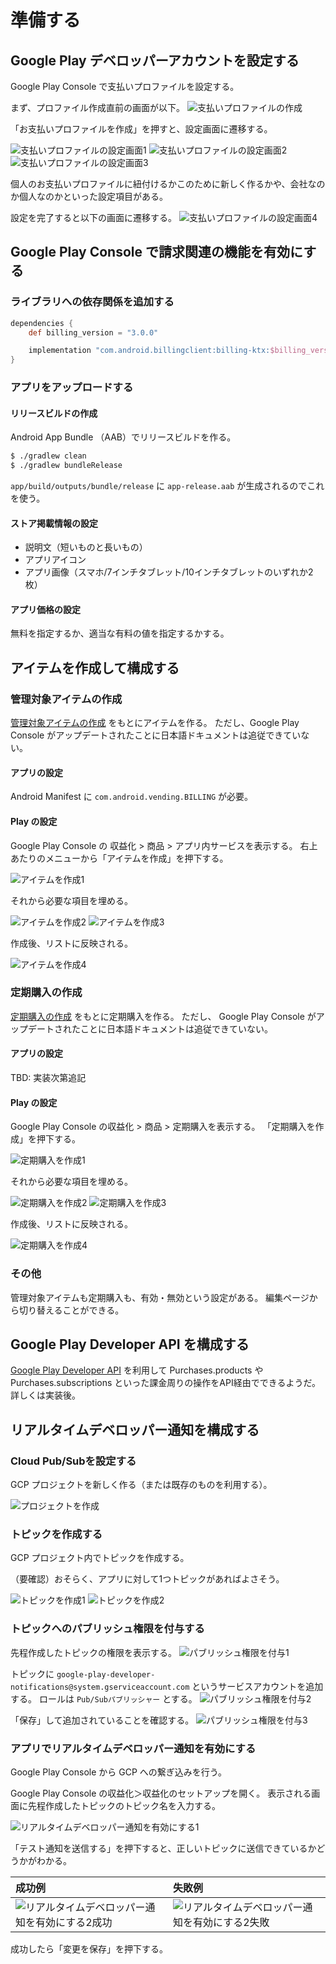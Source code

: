 # 準備する

## Google Play デベロッパーアカウントを設定する

Google Play Console で支払いプロファイルを設定する。

まず、プロファイル作成直前の画面が以下。
![支払いプロファイルの作成](./create-billing-profile-1.png)

「お支払いプロファイルを作成」を押すと、設定画面に遷移する。

![支払いプロファイルの設定画面1](./create-billing-profile-2.png)
![支払いプロファイルの設定画面2](./create-billing-profile-3.png)
![支払いプロファイルの設定画面3](./create-billing-profile-4.png)

個人のお支払いプロファイルに紐付けるかこのために新しく作るかや、会社なのか個人なのかといった設定項目がある。

設定を完了すると以下の画面に遷移する。
![支払いプロファイルの設定画面4](./create-billing-profile-5.png)


## Google Play Console で請求関連の機能を有効にする

### ライブラリへの依存関係を追加する

```groovy
dependencies {
    def billing_version = "3.0.0"

    implementation "com.android.billingclient:billing-ktx:$billing_version"
}
```

### アプリをアップロードする

#### リリースビルドの作成

Android App Bundle （AAB）でリリースビルドを作る。

```bash
$ ./gradlew clean
$ ./gradlew bundleRelease
```

`app/build/outputs/bundle/release` に `app-release.aab` が生成されるのでこれを使う。 

#### ストア掲載情報の設定

- 説明文（短いものと長いもの）
- アプリアイコン
- アプリ画像（スマホ/7インチタブレット/10インチタブレットのいずれか2枚）

#### アプリ価格の設定

無料を指定するか、適当な有料の値を指定するかする。

## アイテムを作成して構成する

### 管理対象アイテムの作成

[管理対象アイテムの作成](https://support.google.com/googleplay/android-developer/answer/1153481) をもとにアイテムを作る。
ただし、Google Play Console がアップデートされたことに日本語ドキュメントは追従できていない。

#### アプリの設定

Android Manifest に `com.android.vending.BILLING` が必要。

#### Play の設定

Google Play Console の 収益化 > 商品 > アプリ内サービスを表示する。
右上あたりのメニューから「アイテムを作成」を押下する。

![アイテムを作成1](./create-billing-item-1.png)

それから必要な項目を埋める。

![アイテムを作成2](./create-billing-item-2.png)
![アイテムを作成3](./create-billing-item-3.png)

作成後、リストに反映される。

![アイテムを作成4](./create-billing-item-4.png)

### 定期購入の作成

[定期購入の作成](https://support.google.com/googleplay/android-developer/answer/140504?hl=ja&ref_topic=3452890) をもとに定期購入を作る。
ただし、 Google Play Console がアップデートされたことに日本語ドキュメントは追従できていない。

#### アプリの設定

TBD: 実装次第追記

#### Play の設定

Google Play Console の収益化 > 商品 > 定期購入を表示する。
「定期購入を作成」を押下する。

![定期購入を作成1](./create-billing-subscription-1.png)

それから必要な項目を埋める。

![定期購入を作成2](./create-billing-subscription-2.png)
![定期購入を作成3](./create-billing-subscription-3.png)

作成後、リストに反映される。

![定期購入を作成4](./create-billing-subscription-4.png)

### その他

管理対象アイテムも定期購入も、有効・無効という設定がある。
編集ページから切り替えることができる。

## Google Play Developer API を構成する

[Google Play Developer API](https://developers.google.com/android-publisher/getting_started) を利用して Purchases.products や Purchases.subscriptions といった課金周りの操作をAPI経由でできるようだ。
詳しくは実装後。

## リアルタイムデベロッパー通知を構成する

### Cloud Pub/Subを設定する

GCP プロジェクトを新しく作る（または既存のものを利用する）。

![プロジェクトを作成](./rtdn/create-project.png)

### トピックを作成する

GCP プロジェクト内でトピックを作成する。

（要確認）おそらく、アプリに対して1つトピックがあればよさそう。

![トピックを作成1](./rtdn/create-topic1.png)
![トピックを作成2](./rtdn/create-topic2.png)

### トピックへのパブリッシュ権限を付与する

先程作成したトピックの権限を表示する。
![パブリッシュ権限を付与1](./rtdn/add-publish-permission1.png)

トピックに `google-play-developer-notifications@system.gserviceaccount.com` というサービスアカウントを追加する。
ロールは `Pub/Subパブリッシャー` とする。
![パブリッシュ権限を付与2](./rtdn/add-publish-permission2.png)

「保存」して追加されていることを確認する。
![パブリッシュ権限を付与3](./rtdn/add-publish-permission3.png)

### アプリでリアルタイムデベロッパー通知を有効にする

Google Play Console から GCP への繋ぎ込みを行う。

Google Play Console の収益化＞収益化のセットアップを開く。
表示される画面に先程作成したトピックのトピック名を入力する。

![リアルタイムデベロッパー通知を有効にする1](./rtdn/enable-rtdn1.png)

「テスト通知を送信する」を押下すると、正しいトピックに送信できているかどうかがわかる。

|成功例|失敗例|
|:--|:--|
|![リアルタイムデベロッパー通知を有効にする2成功](./rtdn/enable-rtdn2-success.png)|![リアルタイムデベロッパー通知を有効にする2失敗](./rtdn/enable-rtdn2-fail.png)|

成功したら「変更を保存」を押下する。